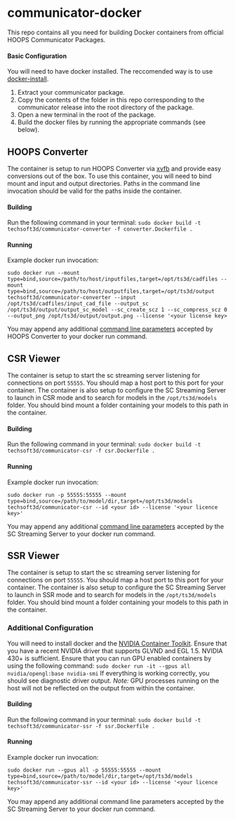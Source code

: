 # communicator-docker
This repo contains all you need for building Docker containers from official HOOPS Communicator Packages.

#### Basic Configuration
You will need to have docker installed. The reccomended way is to use [docker-install](https://github.com/docker/docker-install).

1. Extract your communicator package.
1. Copy the contents of the folder in this repo corresponding to the communicator release into the root directory of the package.
1. Open a new terminal in the root of the package.
1. Build the docker files by running the appropriate commands (see below).

## HOOPS Converter
The container is setup to run HOOPS Converter via [xvfb](https://en.wikipedia.org/wiki/Xvfb) and provide easy conversions out of the box.  To use this container, you will need to bind mount and input and output directories.  Paths in the command line invocation should be valid for the paths inside the container.

#### Building
Run the following command in your terminal: `sudo docker build -t techsoft3d/communicator-converter -f converter.Dockerfile .`

#### Running
Example docker run invocation:
```
sudo docker run --mount type=bind,source=/path/to/host/inputfiles,target=/opt/ts3d/cadfiles --mount type=bind,source=/path/to/host/outputfiles,target=/opt/ts3d/output techsoft3d/communicator-converter --input /opt/ts3d/cadfiles/input_cad_file --output_sc /opt/ts3d/output/output_sc_model --sc_create_scz 1 --sc_compress_scz 0 --output_png /opt/ts3d/output/output.png --license '<your license key>
```

You may append any additional [command line parameters](https://docs.techsoft3d.com/communicator/latest/build/authoring-command-line-options.html) accepted by HOOPS Converter to your docker run command.

## CSR Viewer
The container is setup to start the sc streaming server listening for connections on port `55555`.  You should map a host port to this port for your container.  The container is also setup to configure the SC Streaming Server to launch in CSR mode and to search for models in the `/opt/ts3d/models` folder.  You should bind mount a folder containing your models to this path in the container.

#### Building
Run the following command in your terminal: `sudo docker build -t techsoft3d/communicator-csr -f csr.Dockerfile .`

#### Running
Example docker run invocation:
```
sudo docker run -p 55555:55555 --mount type=bind,source=/path/to/model/dir,target=/opt/ts3d/models  techsoft3d/communicator-csr --id <your id> --license '<your licence key>'
```

You may append any additional [command line parameters](https://docs.techsoft3d.com/communicator/latest/build/server-command-line-options.html) accepted by the SC Streaming Server to your docker run command.

## SSR Viewer
The container is setup to start the sc streaming server listening for connections on port `55555`.  You should map a host port to this port for your container.  The container is also setup to configure the SC Streaming Server to launch in SSR mode and to search for models in the `/opt/ts3d/models` folder.  You should bind mount a folder containing your models to this path in the container. 

### Additional Configuration
You will need to install docker and the [NVIDIA Container Toolkit](https://github.com/NVIDIA/nvidia-docker).
Ensure that you have a recent NVIDIA driver that supports GLVND and EGL 1.5.  NVIDIA 430+ is sufficient.
Ensure that you can run GPU enabled containers by using the following command: 
```sudo docker run -it --gpus all nvidia/opengl:base nvidia-smi```
If everything is working correctly, you should see diagnostic driver output.
_Note:_ GPU processes running on the host will not be reflected on the output from within the container.

#### Building
Run the following command in your terminal: `sudo docker build -t techsoft3d/communicator-ssr -f ssr.Dockerfile .`

#### Running
Example docker run invocation:
```
sudo docker run --gpus all -p 55555:55555 --mount type=bind,source=/path/to/model/dir,target=/opt/ts3d/models  techsoft3d/communicator-ssr --id <your id> --license '<your licence key>'
```

You may append any additional command line parameters accepted by the SC Streaming Server to your docker run command.
